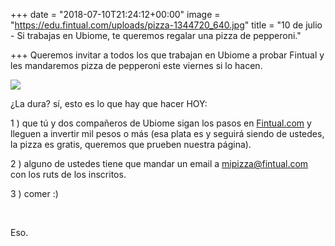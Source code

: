 +++
date = "2018-07-10T21:24:12+00:00"
image = "https://edu.fintual.com/uploads/pizza-1344720_640.jpg"
title = "10 de julio - Si trabajas en Ubiome, te queremos regalar una pizza de pepperoni."

+++
Queremos invitar a todos los que trabajan en Ubiome a probar Fintual y les mandaremos pizza de pepperoni este viernes si lo hacen.

![](/uploads/pizza-1344720_640.jpg)

¿La dura? sí, esto es lo que hay que hacer HOY:

1 ) que tú y dos compañeros de Ubiome sigan los pasos en [Fintual.com](https://fintual.com/?utm_source=edu&utm_medium=landing&utm_campaign=pizzas) y lleguen a invertir mil pesos o más (esa plata es y seguirá siendo de ustedes, la pizza es gratis, queremos que prueben nuestra página).

2 ) alguno de ustedes tiene que mandar un email a mipizza@fintual.com con los ruts de los inscritos.

3 ) comer :)

<br>

Eso.
